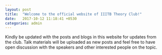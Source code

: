 ```yaml
---
layout: post
title:  "Welcome to the official website of IIITB Theory Club!"
date:   2017-10-12 11:18:41 +0530
categories: admin
---
```

Kindly be updated with the posts and blogs in this website for updates from the club. Talk materials will be uploaded as new posts and feel free to have open discussion with the speakers and other interested people on the topic.
